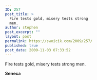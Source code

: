 ```yaml
---
ID: 257
post_title: >
  Fire tests gold, misery tests strong
  men.
author: stephen
post_excerpt: ""
layout: post
permalink: https://swoicik.com/2009/257/
published: true
post_date: 2009-11-03 07:33:52
---
```

<p style="text-align: left;">Fire tests gold, misery tests strong men.</p>
<p style="text-align: left;"><strong>Seneca</strong></p>